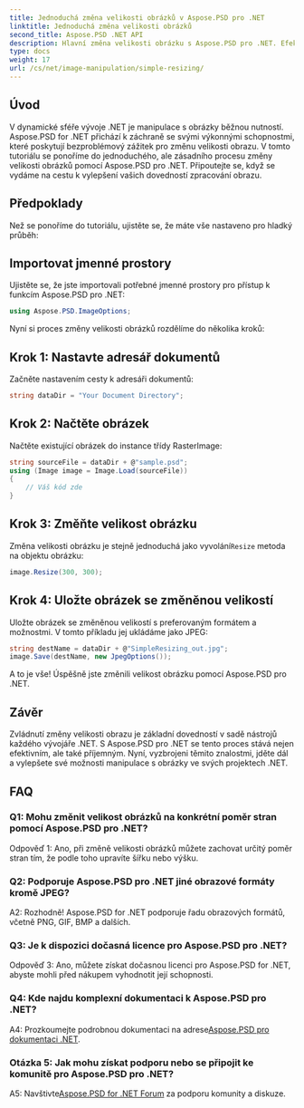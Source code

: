 ```yaml
---
title: Jednoduchá změna velikosti obrázků v Aspose.PSD pro .NET
linktitle: Jednoduchá změna velikosti obrázků
second_title: Aspose.PSD .NET API
description: Hlavní změna velikosti obrázku s Aspose.PSD pro .NET. Efektivní, bezproblémové a výkonné. Zvyšte své .NET projekty bez námahy.
type: docs
weight: 17
url: /cs/net/image-manipulation/simple-resizing/
---
```

## Úvod

V dynamické sféře vývoje .NET je manipulace s obrázky běžnou nutností. Aspose.PSD for .NET přichází k záchraně se svými výkonnými schopnostmi, které poskytují bezproblémový zážitek pro změnu velikosti obrazu. V tomto tutoriálu se ponoříme do jednoduchého, ale zásadního procesu změny velikosti obrázků pomocí Aspose.PSD pro .NET. Připoutejte se, když se vydáme na cestu k vylepšení vašich dovedností zpracování obrazu.

## Předpoklady

Než se ponoříme do tutoriálu, ujistěte se, že máte vše nastaveno pro hladký průběh:

## Importovat jmenné prostory

Ujistěte se, že jste importovali potřebné jmenné prostory pro přístup k funkcím Aspose.PSD pro .NET:

```csharp
using Aspose.PSD.ImageOptions;
```

Nyní si proces změny velikosti obrázků rozdělíme do několika kroků:

## Krok 1: Nastavte adresář dokumentů

Začněte nastavením cesty k adresáři dokumentů:

```csharp
string dataDir = "Your Document Directory";
```

## Krok 2: Načtěte obrázek

Načtěte existující obrázek do instance třídy RasterImage:

```csharp
string sourceFile = dataDir + @"sample.psd";
using (Image image = Image.Load(sourceFile))
{
    // Váš kód zde
}
```

## Krok 3: Změňte velikost obrázku

 Změna velikosti obrázku je stejně jednoduchá jako vyvolání`Resize` metoda na objektu obrázku:

```csharp
image.Resize(300, 300);
```

## Krok 4: Uložte obrázek se změněnou velikostí

Uložte obrázek se změněnou velikostí s preferovaným formátem a možnostmi. V tomto příkladu jej ukládáme jako JPEG:

```csharp
string destName = dataDir + @"SimpleResizing_out.jpg";
image.Save(destName, new JpegOptions());
```

A to je vše! Úspěšně jste změnili velikost obrázku pomocí Aspose.PSD pro .NET.

## Závěr

Zvládnutí změny velikosti obrazu je základní dovedností v sadě nástrojů každého vývojáře .NET. S Aspose.PSD pro .NET se tento proces stává nejen efektivním, ale také příjemným. Nyní, vyzbrojeni těmito znalostmi, jděte dál a vylepšete své možnosti manipulace s obrázky ve svých projektech .NET.

## FAQ

### Q1: Mohu změnit velikost obrázků na konkrétní poměr stran pomocí Aspose.PSD pro .NET?

Odpověď 1: Ano, při změně velikosti obrázků můžete zachovat určitý poměr stran tím, že podle toho upravíte šířku nebo výšku.

### Q2: Podporuje Aspose.PSD pro .NET jiné obrazové formáty kromě JPEG?

A2: Rozhodně! Aspose.PSD for .NET podporuje řadu obrazových formátů, včetně PNG, GIF, BMP a dalších.

### Q3: Je k dispozici dočasná licence pro Aspose.PSD pro .NET?

Odpověď 3: Ano, můžete získat dočasnou licenci pro Aspose.PSD for .NET, abyste mohli před nákupem vyhodnotit její schopnosti.

### Q4: Kde najdu komplexní dokumentaci k Aspose.PSD pro .NET?

 A4: Prozkoumejte podrobnou dokumentaci na adrese[Aspose.PSD pro dokumentaci .NET](https://reference.aspose.com/psd/net/).

### Otázka 5: Jak mohu získat podporu nebo se připojit ke komunitě pro Aspose.PSD pro .NET?

 A5: Navštivte[Aspose.PSD for .NET Forum](https://forum.aspose.com/c/psd/34) za podporu komunity a diskuze.